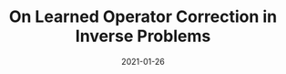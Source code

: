 ---
title: "On Learned Operator Correction in Inverse Problems"
collection: published
authors: 'S. Lunz, A. Hauptmann, T. Tarvainen, CB. Schönlieb, S. Arridge'
date: 2021-01-26
paperurl: 'http://asHauptmann.github.io/files/2020_Lunz_SIIMS.pdf'
paperlink: 'https://doi.org/10.1137/20M1338460'
venue: 'SIAM Journal on Imaging Sciences'
---